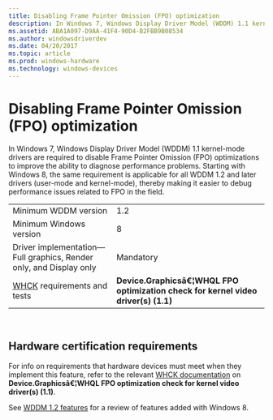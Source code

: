 ```yaml
---
title: Disabling Frame Pointer Omission (FPO) optimization
description: In Windows 7, Windows Display Driver Model (WDDM) 1.1 kernel-mode drivers are required to disable Frame Pointer Omission (FPO) optimizations to improve the ability to diagnose performance problems.
ms.assetid: ABA1A097-D9AA-41F4-90D4-B2FBB9B08534
ms.author: windowsdriverdev
ms.date: 04/20/2017
ms.topic: article
ms.prod: windows-hardware
ms.technology: windows-devices
---
```


# Disabling Frame Pointer Omission (FPO) optimization


In Windows 7, Windows Display Driver Model (WDDM) 1.1 kernel-mode drivers are required to disable Frame Pointer Omission (FPO) optimizations to improve the ability to diagnose performance problems. Starting with Windows 8, the same requirement is applicable for all WDDM 1.2 and later drivers (user-mode and kernel-mode), thereby making it easier to debug performance issues related to FPO in the field.

|                                                                                   |                                                                                    |
|-----------------------------------------------------------------------------------|------------------------------------------------------------------------------------|
| Minimum WDDM version                                                              | 1.2                                                                                |
| Minimum Windows version                                                           | 8                                                                                  |
| Driver implementation—Full graphics, Render only, and Display only                | Mandatory                                                                          |
| [WHCK](https://docs.microsoft.com/windows-hardware/test/hlk/windows-hardware-lab-kit) requirements and tests | **Device.Graphicsâ€¦WHQL FPO optimization check for kernel video driver(s) (1.1)** |

 

## <span id="Hardware_certification_requirements"></span><span id="hardware_certification_requirements"></span><span id="HARDWARE_CERTIFICATION_REQUIREMENTS"></span>Hardware certification requirements


For info on requirements that hardware devices must meet when they implement this feature, refer to the relevant [WHCK documentation](https://docs.microsoft.com/windows-hardware/test/hlk/windows-hardware-lab-kit) on **Device.Graphicsâ€¦WHQL FPO optimization check for kernel video driver(s) (1.1)**.

See [WDDM 1.2 features](wddm-v1-2-features.md) for a review of features added with Windows 8.

 

 






